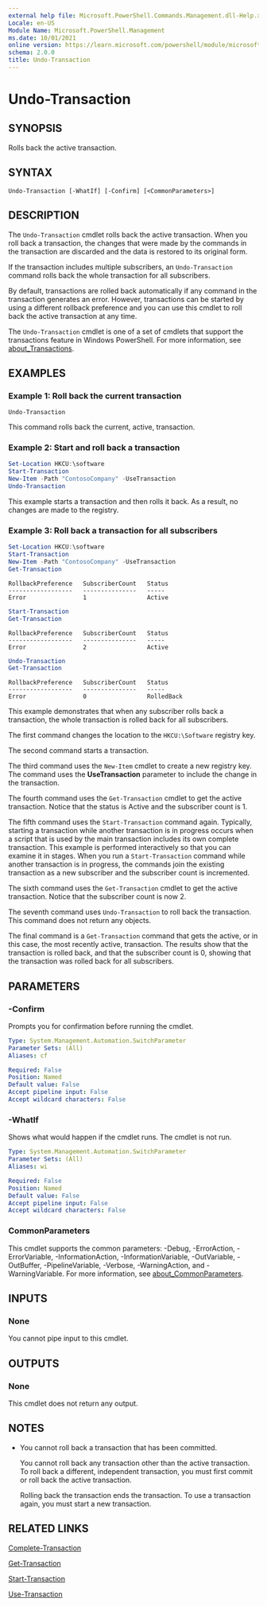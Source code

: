 ```yaml
---
external help file: Microsoft.PowerShell.Commands.Management.dll-Help.xml
Locale: en-US
Module Name: Microsoft.PowerShell.Management
ms.date: 10/01/2021
online version: https://learn.microsoft.com/powershell/module/microsoft.powershell.management/undo-transaction?view=powershell-5.1&WT.mc_id=ps-gethelp
schema: 2.0.0
title: Undo-Transaction
---
```


# Undo-Transaction

## SYNOPSIS
Rolls back the active transaction.

## SYNTAX

```
Undo-Transaction [-WhatIf] [-Confirm] [<CommonParameters>]
```

## DESCRIPTION

The `Undo-Transaction` cmdlet rolls back the active transaction. When you roll back a transaction,
the changes that were made by the commands in the transaction are discarded and the data is restored
to its original form.

If the transaction includes multiple subscribers, an `Undo-Transaction` command rolls back the whole
transaction for all subscribers.

By default, transactions are rolled back automatically if any command in the transaction generates
an error. However, transactions can be started by using a different rollback preference and you can
use this cmdlet to roll back the active transaction at any time.

The `Undo-Transaction` cmdlet is one of a set of cmdlets that support the transactions feature in
Windows PowerShell. For more information, see [about_Transactions](../Microsoft.PowerShell.Core/About/about_Transactions.md).

## EXAMPLES

### Example 1: Roll back the current transaction

```
Undo-Transaction
```

This command rolls back the current, active, transaction.

### Example 2: Start and roll back a transaction

```powershell
Set-Location HKCU:\software
Start-Transaction
New-Item -Path "ContosoCompany" -UseTransaction
Undo-Transaction
```

This example starts a transaction and then rolls it back. As a result, no changes are made to the
registry.

### Example 3: Roll back a transaction for all subscribers

```powershell
Set-Location HKCU:\software
Start-Transaction
New-Item -Path "ContosoCompany" -UseTransaction
Get-Transaction
```

```Output
RollbackPreference   SubscriberCount   Status
------------------   ---------------   -----
Error                1                 Active
```

```powershell
Start-Transaction
Get-Transaction
```

```Output
RollbackPreference   SubscriberCount   Status
------------------   ---------------   -----
Error                2                 Active
```

```powershell
Undo-Transaction
Get-Transaction
```

```Output
RollbackPreference   SubscriberCount   Status
------------------   ---------------   -----
Error                0                 RolledBack
```

This example demonstrates that when any subscriber rolls back a transaction, the whole transaction
is rolled back for all subscribers.

The first command changes the location to the `HKCU:\Software` registry key.

The second command starts a transaction.

The third command uses the `New-Item` cmdlet to create a new registry key. The command uses the
**UseTransaction** parameter to include the change in the transaction.

The fourth command uses the `Get-Transaction` cmdlet to get the active transaction. Notice that the
status is Active and the subscriber count is 1.

The fifth command uses the `Start-Transaction` command again. Typically, starting a transaction
while another transaction is in progress occurs when a script that is used by the main transaction
includes its own complete transaction. This example is performed interactively so that you can
examine it in stages. When you run a `Start-Transaction` command while another transaction is in
progress, the commands join the existing transaction as a new subscriber and the subscriber count is
incremented.

The sixth command uses the `Get-Transaction` cmdlet to get the active transaction. Notice that the
subscriber count is now 2.

The seventh command uses `Undo-Transaction` to roll back the transaction. This command does not
return any objects.

The final command is a `Get-Transaction` command that gets the active, or in this case, the most
recently active, transaction. The results show that the transaction is rolled back, and that the
subscriber count is 0, showing that the transaction was rolled back for all subscribers.

## PARAMETERS

### -Confirm

Prompts you for confirmation before running the cmdlet.

```yaml
Type: System.Management.Automation.SwitchParameter
Parameter Sets: (All)
Aliases: cf

Required: False
Position: Named
Default value: False
Accept pipeline input: False
Accept wildcard characters: False
```

### -WhatIf

Shows what would happen if the cmdlet runs.
The cmdlet is not run.

```yaml
Type: System.Management.Automation.SwitchParameter
Parameter Sets: (All)
Aliases: wi

Required: False
Position: Named
Default value: False
Accept pipeline input: False
Accept wildcard characters: False
```

### CommonParameters


This cmdlet supports the common parameters: -Debug, -ErrorAction, -ErrorVariable,
-InformationAction, -InformationVariable, -OutVariable, -OutBuffer, -PipelineVariable, -Verbose,
-WarningAction, and -WarningVariable. For more information, see [about_CommonParameters](https://go.microsoft.com/fwlink/?LinkID=113216).

## INPUTS

### None

You cannot pipe input to this cmdlet.

## OUTPUTS

### None

This cmdlet does not return any output.

## NOTES

- You cannot roll back a transaction that has been committed.

  You cannot roll back any transaction other than the active transaction. To roll back a different,
  independent transaction, you must first commit or roll back the active transaction.

  Rolling back the transaction ends the transaction. To use a transaction again, you must start a
  new transaction.

## RELATED LINKS

[Complete-Transaction](Complete-Transaction.md)

[Get-Transaction](Get-Transaction.md)

[Start-Transaction](Start-Transaction.md)

[Use-Transaction](Use-Transaction.md)

